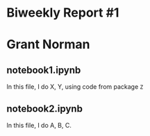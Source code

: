 # Biweekly Report #1
# Grant Norman
## notebook1.ipynb
In this file, I do X, Y, using code from package `Z`

## notebook2.ipynb
In this file, I do A, B, C.

